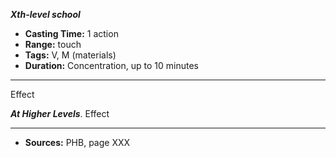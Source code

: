 ***Xth-level school***
- **Casting Time:** 1 action
- **Range:** touch
- **Tags:** V, M (materials)
- **Duration:** Concentration, up to 10 minutes

---

Effect

***At Higher Levels***. Effect

---

- **Sources:** PHB, page XXX
